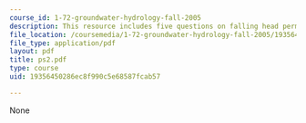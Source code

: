 ```yaml
---
course_id: 1-72-groundwater-hydrology-fall-2005
description: This resource includes five questions on falling head permeameter.
file_location: /coursemedia/1-72-groundwater-hydrology-fall-2005/19356450286ec8f990c5e68587fcab57_ps2.pdf
file_type: application/pdf
layout: pdf
title: ps2.pdf
type: course
uid: 19356450286ec8f990c5e68587fcab57

---
```

None